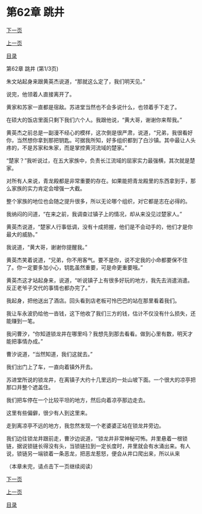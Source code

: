 <h1>第62章    跳井</h1>
            <div><p><a href="./0184_%E7%AC%AC62%E7%AB%A0_%E8%B7%B3%E4%BA%95.md">下一页</a></p><p><a href="./0182_%E7%AC%AC61%E7%AB%A0_%E7%AC%AC%E4%B8%89%E6%8A%8A%E9%92%A5%E5%8C%99.md">上一页</a></p><p><a href="../">目录</a></p></div>
            <div><p>第62章    跳井 (第1/3页)</p><p>朱文站起身来跟黄英杰说道，“那就这么定了，我们明天见。”</p><p>说完，他领着人直接离开了。</p><p>黄家和苏家一直都是宿敌。苏进堂当然也不会多说什么，也领着手下走了。</p><p>在硕大的饭店里面只剩下我们六个人。我跟他说，“黄大哥，谢谢你来帮我。”</p><p>黄英杰之前总是一副漫不经心的模样，这次倒是很严肃，说道，“兄弟，我很看好你，当然想你拿到那把钥匙。可据我所知，好多组织都到了白沙镇。其中最让人头疼的，不是苏家和朱家，而是掌控黄河流域的楚家。”</p><p>“楚家？”我听说过，在五大家族中，负责长江流域的屈家实力最强横，其次就是楚家。</p><p>对所有人来说，青龙殿都是非常重要的存在。如果能把青龙殿里的东西拿到手，那么家族的实力肯定会增强一大截。</p><p>整个家族的地位也会随之提升很多，所以无论哪个组织，对它都是志在必得的。</p><p>我纳闷的问道，“在来之前，我调查过镇子上的情况，却从来没见过楚家人。”</p><p>黄英杰说道，“楚家人行事低调，没有十成把握，他们是不会动手的，他们才是你最大的威胁。”</p><p>我说道，“黄大哥，谢谢你提醒我。”</p><p>黄英杰笑着说道，“兄弟，你不用客气。要不是你，说不定我的小命都要保不住了。你一定要多加小心，钥匙虽然重要，可是命更重要哦。”</p><p>黄英杰这才站起身来，说道，“听说镇子上有很多好玩的地方，我先去消遣消遣。反正老爷子交代的事情也都办完了。”</p><p>我起身，把他送出了酒店。回头看到店老板可怜巴巴的站在那里看着我们。</p><p>我让车永波扔给他一沓钱，这下他收了我们三方的钱，估计不仅没有什么损失，还能赚到一笔。</p><p>我问曹汐，“你知道锁龙井在哪里吗？我想先到那去看看。做到心里有数，明天才能把事情办成。”</p><p>曹汐说道，“当然知道，我们这就去。”</p><p>我们出门上了车，一直向着镇外开去。</p><p>苏进堂所说的锁龙井，在离镇子大约十几里远的一处山坡下面。一个很大的凉亭把那口井整个遮盖住。</p><p>我们把车停在一个比较平坦的地方，然后向着凉亭那边走去。</p><p>这里有些偏僻，很少有人到这里来。</p><p>走到离凉亭不远的地方，我忽然发现一个老婆婆正站在锁龙井旁边。</p><p>我们边往锁龙井跟前走，曹汐边说道，“锁龙井非常神秘可怖。井里悬着一根锁链，据说锁链长得没有头，当锁链拉到一定长度时，井里就会有水涌出来。有人说，锁链另一端锁着一条恶龙，把恶龙惹怒，便会从井口爬出来，所以从来</p><p>（本章未完，请点击下一页继续阅读）</p></div>
            <div><p><a href="./0184_%E7%AC%AC62%E7%AB%A0_%E8%B7%B3%E4%BA%95.md">下一页</a></p><p><a href="./0182_%E7%AC%AC61%E7%AB%A0_%E7%AC%AC%E4%B8%89%E6%8A%8A%E9%92%A5%E5%8C%99.md">上一页</a></p><p><a href="../">目录</a></p></div>